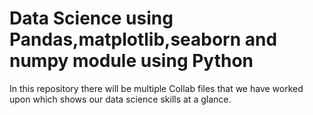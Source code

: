 <h1>Data Science using Pandas,matplotlib,seaborn and numpy module using Python</h1>
In this repository there will be multiple Collab files that we have worked upon which shows our data science skills at a glance.

